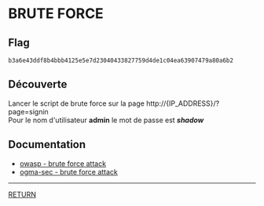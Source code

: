 # BRUTE FORCE

## Flag
```
b3a6e43ddf8b4bbb4125e5e7d23040433827759d4de1c04ea63907479a80a6b2
```

## Découverte

Lancer le script de brute force sur la page http://{IP_ADDRESS}/?page=signin \
Pour le nom d'utilisateur **admin** le mot de passe est **_shadow_**

## Documentation
- [owasp - brute force attack](https://wiki.owasp.org/index.php/Brute_force_attack)
- [ogma-sec - brute force attack](https://ogma-sec.fr/attaque-brute-force-construire-un-dictionnaire-efficace/)

---

[RETURN](https://github.com/jlange91/darkly)
